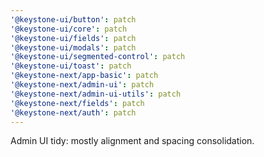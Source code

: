 ```yaml
---
'@keystone-ui/button': patch
'@keystone-ui/core': patch
'@keystone-ui/fields': patch
'@keystone-ui/modals': patch
'@keystone-ui/segmented-control': patch
'@keystone-ui/toast': patch
'@keystone-next/app-basic': patch
'@keystone-next/admin-ui': patch
'@keystone-next/admin-ui-utils': patch
'@keystone-next/fields': patch
'@keystone-next/auth': patch
---
```


Admin UI tidy: mostly alignment and spacing consolidation.
